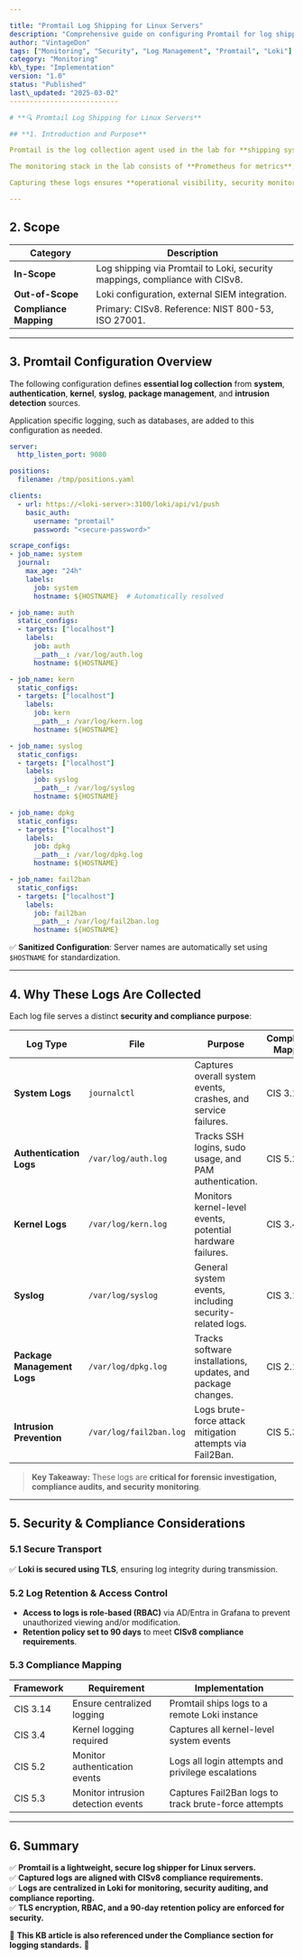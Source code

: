 ```yaml
---

title: "Promtail Log Shipping for Linux Servers"
description: "Comprehensive guide on configuring Promtail for log shipping across Linux servers, including security mappings and compliance considerations."
author: "VintageDon"
tags: ["Monitoring", "Security", "Log Management", "Promtail", "Loki"]
category: "Monitoring"
kb\_type: "Implementation"
version: "1.0"
status: "Published"
last\_updated: "2025-03-02"
---------------------------

# **🔍 Promtail Log Shipping for Linux Servers**

## **1. Introduction and Purpose**

Promtail is the log collection agent used in the lab for **shipping system logs to Loki**, the centralized log aggregation system. These logs provide essential **security, operational, and forensic visibility** across all nodes. Logs are retained for **90 days**, meeting the **minimum CISv8 compliance requirements** and ensuring a reliable history for **incident response, auditing, and troubleshooting**.

The monitoring stack in the lab consists of **Prometheus for metrics**, **Loki for log aggregation**, **Alertmanager for alerting**, and **Grafana for visualization**. This system captures **infrastructure-wide events, Proxmox cluster metrics, security logs, and service health status**, ensuring that anomalies are detected and logged for review.

Capturing these logs ensures **operational visibility, security monitoring, and compliance with CISv8**. This documentation provides a structured overview of the Promtail configuration, ensuring logs are **collected, formatted, and securely transmitted to Loki** while aligning with **CISv8 security controls**.

---
```


## **2. Scope**

| **Category**           | **Description**                                                              |
| ---------------------- | ---------------------------------------------------------------------------- |
| **In-Scope**           | Log shipping via Promtail to Loki, security mappings, compliance with CISv8. |
| **Out-of-Scope**       | Loki configuration, external SIEM integration.                               |
| **Compliance Mapping** | Primary: CISv8. Reference: NIST 800-53, ISO 27001.                           |

---

## **3. Promtail Configuration Overview**

The following configuration defines **essential log collection** from **system**, **authentication**, **kernel**, **syslog**, **package management**, and **intrusion detection** sources.

Application specific logging, such as databases, are added to this configuration as needed.

```yaml
server:
  http_listen_port: 9080

positions:
  filename: /tmp/positions.yaml

clients:
  - url: https://<loki-server>:3100/loki/api/v1/push
    basic_auth:
      username: "promtail"
      password: "<secure-password>"

scrape_configs:
- job_name: system
  journal:
    max_age: "24h"
    labels:
      job: system
      hostname: ${HOSTNAME}  # Automatically resolved

- job_name: auth
  static_configs:
  - targets: ["localhost"]
    labels:
      job: auth
      __path__: /var/log/auth.log
      hostname: ${HOSTNAME}

- job_name: kern
  static_configs:
  - targets: ["localhost"]
    labels:
      job: kern
      __path__: /var/log/kern.log
      hostname: ${HOSTNAME}

- job_name: syslog
  static_configs:
  - targets: ["localhost"]
    labels:
      job: syslog
      __path__: /var/log/syslog
      hostname: ${HOSTNAME}

- job_name: dpkg
  static_configs:
  - targets: ["localhost"]
    labels:
      job: dpkg
      __path__: /var/log/dpkg.log
      hostname: ${HOSTNAME}

- job_name: fail2ban
  static_configs:
  - targets: ["localhost"]
    labels:
      job: fail2ban
      __path__: /var/log/fail2ban.log
      hostname: ${HOSTNAME}
```

✅ **Sanitized Configuration**: Server names are automatically set using `$HOSTNAME` for standardization.

---

## **4. Why These Logs Are Collected**

Each log file serves a distinct **security and compliance purpose**:

| **Log Type**                | **File**                | **Purpose**                                                    | **Compliance Mapping** |
| --------------------------- | ----------------------- | -------------------------------------------------------------- | ---------------------- |
| **System Logs**             | `journalctl`            | Captures overall system events, crashes, and service failures. | CIS 3.14               |
| **Authentication Logs**     | `/var/log/auth.log`     | Tracks SSH logins, sudo usage, and PAM authentication.         | CIS 5.2                |
| **Kernel Logs**             | `/var/log/kern.log`     | Monitors kernel-level events, potential hardware failures.     | CIS 3.4                |
| **Syslog**                  | `/var/log/syslog`       | General system events, including security-related logs.        | CIS 3.14               |
| **Package Management Logs** | `/var/log/dpkg.log`     | Tracks software installations, updates, and package changes.   | CIS 2.1                |
| **Intrusion Prevention**    | `/var/log/fail2ban.log` | Logs brute-force attack mitigation attempts via Fail2Ban.      | CIS 5.3                |

> **Key Takeaway:** These logs are **critical for forensic investigation, compliance audits, and security monitoring**.

---

## **5. Security & Compliance Considerations**

### **5.1 Secure Transport**

✅ **Loki is secured using TLS**, ensuring log integrity during transmission.

### **5.2 Log Retention & Access Control**

- **Access to logs is role-based (RBAC)** via AD/Entra in Grafana to prevent unauthorized viewing and/or modification.
- **Retention policy set to 90 days** to meet **CISv8 compliance requirements**.

### **5.3 Compliance Mapping**

| **Framework** | **Requirement**                    | **Implementation**                                   |
| ------------- | ---------------------------------- | ---------------------------------------------------- |
| CIS 3.14      | Ensure centralized logging         | Promtail ships logs to a remote Loki instance        |
| CIS 3.4       | Kernel logging required            | Captures all kernel-level system events              |
| CIS 5.2       | Monitor authentication events      | Logs all login attempts and privilege escalations    |
| CIS 5.3       | Monitor intrusion detection events | Captures Fail2Ban logs to track brute-force attempts |

---

## **6. Summary**

✅ **Promtail is a lightweight, secure log shipper for Linux servers.**\
✅ **Captured logs are aligned with CISv8 compliance requirements.**\
✅ **Logs are centralized in Loki for monitoring, security auditing, and compliance reporting.**\
✅ **TLS encryption, RBAC, and a 90-day retention policy are enforced for security.**

📌 **This KB article is also referenced under the Compliance section for logging standards.** 🚀
